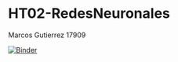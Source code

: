 # HT02-RedesNeuronales
Marcos Gutierrez 
17909

[![Binder](https://mybinder.org/badge_logo.svg)](https://mybinder.org/v2/gh/MaaarcosG/Hoja01-RegresionLineal.git/master)
